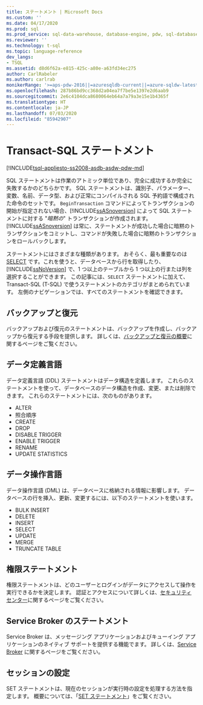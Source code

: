 ```yaml
---
title: ステートメント | Microsoft Docs
ms.custom: ''
ms.date: 04/17/2020
ms.prod: sql
ms.prod_service: sql-data-warehouse, database-engine, pdw, sql-database
ms.reviewer: ''
ms.technology: t-sql
ms.topic: language-reference
dev_langs:
- TSQL
ms.assetid: d8d6f62a-e815-425c-a80e-a63fd34ec275
author: CarlRabeler
ms.author: carlrab
monikerRange: '>=aps-pdw-2016||=azuresqldb-current||=azure-sqldw-latest||>=sql-server-2016||=sqlallproducts-allversions||>=sql-server-linux-2017||=azuresqldb-mi-current'
ms.openlocfilehash: 287b86bd9cc368d2a04ea7f7be5e1397e2d6aab9
ms.sourcegitcommit: 2e6c4104dca8680064eb64a7a79a3e15e1b4365f
ms.translationtype: HT
ms.contentlocale: ja-JP
ms.lasthandoff: 07/03/2020
ms.locfileid: "85942907"
---
```

# <a name="transact-sql-statements"></a>Transact-SQL ステートメント

[!INCLUDE[tsql-appliesto-ss2008-asdb-asdw-pdw-md](../../includes/tsql-appliesto-ss2008-all-md.md)]

SQL ステートメントは作業のアトミック単位であり、完全に成功するか完全に失敗するかのどちらかです。 SQL ステートメントは、識別子、パラメーター、変数、名前、データ型、および正常にコンパイルされる SQL 予約語で構成された命令のセットです。 `BeginTransaction` コマンドによってトランザクションの開始が指定されない場合、[!INCLUDE[ssASnoversion](../../includes/ssasnoversion-md.md)] によって SQL ステートメントに対する "*暗黙の*" トランザクションが作成されます。 [!INCLUDE[ssASnoversion](../../includes/ssasnoversion-md.md)] は常に、ステートメントが成功した場合に暗黙のトランザクションをコミットし、コマンドが失敗した場合に暗黙のトランザクションをロールバックします。  

ステートメントにはさまざまな種類があります。 おそらく、最も重要なのは [SELECT](../queries/select-transact-sql.md) です。これを使うと、データベースから行を取得したり、[!INCLUDE[ssNoVersion](../../includes/ssnoversion-md.md)] で、1 つ以上のテーブルから 1 つ以上の行または列を選択することができます。 この記事には、`SELECT` ステートメントに加えて、Transact-SQL (T-SQL) で使うステートメントのカテゴリがまとめられています。 左側のナビゲーションでは、すべてのステートメントを確認できます。

## <a name="backup-and-restore"></a>バックアップと復元

バックアップおよび復元のステートメントは、バックアップを作成し、バックアップから復元する手段を提供します。  詳しくは、[バックアップと復元の概要](../../relational-databases/backup-restore/back-up-and-restore-of-sql-server-databases.md)に関するページをご覧ください。

## <a name="data-definition-language"></a>データ定義言語

データ定義言語 (DDL) ステートメントはデータ構造を定義します。 これらのステートメントを使って、データベースのデータ構造を作成、変更、または削除できます。 これらのステートメントには、次のものがあります。

- ALTER
- 照合順序
- CREATE
- DROP
- DISABLE TRIGGER
- ENABLE TRIGGER
- RENAME
- UPDATE STATISTICS

## <a name="data-manipulation-language"></a>データ操作言語

データ操作言語 (DML) は、データベースに格納される情報に影響します。 データベースの行を挿入、更新、変更するには、以下のステートメントを使います。

- BULK INSERT
- DELETE
- INSERT
- SELECT
- UPDATE
- MERGE
- TRUNCATE TABLE

## <a name="permissions-statements"></a>権限ステートメント

権限ステートメントは、どのユーザーとログインがデータにアクセスして操作を実行できるかを決定します。 認証とアクセスについて詳しくは、[セキュリティ センター](../../relational-databases/security/security-center-for-sql-server-database-engine-and-azure-sql-database.md)に関するページをご覧ください。

## <a name="service-broker-statements"></a>Service Broker のステートメント

Service Broker は、メッセージング アプリケーションおよびキューイング アプリケーションのネイティブ サポートを提供する機能でます。 詳しくは、[Service Broker](../../database-engine/configure-windows/sql-server-service-broker.md) に関するページをご覧ください。

## <a name="session-settings"></a>セッションの設定

SET ステートメントは、現在のセッションが実行時の設定を処理する方法を指定します。 概要については、「[SET ステートメント](set-statements-transact-sql.md)」をご覧ください。
